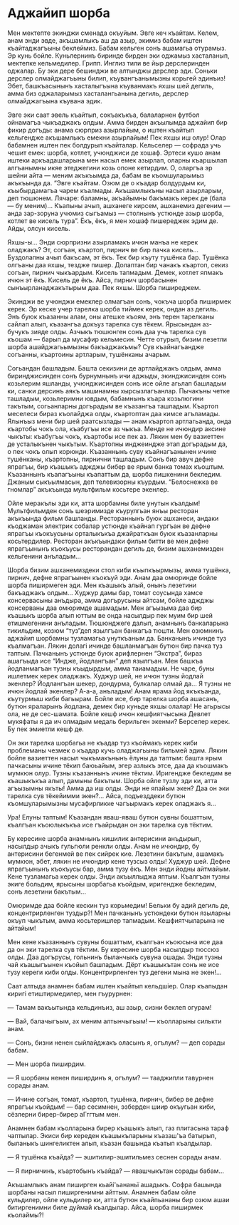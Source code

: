 # Аджайип шорба

Мен мектепте экинджи сменада окъуйым.
Эвге кеч къайтам.
Келем, анам энди эвде, акъшамлыкъ аш да азыр, экимиз бабам иштен къайтаджагъыны беклеймиз.
Бабам кельген сонъ ашамагьа отурамыз.
Эр кунь бойле.
Куньлернинъ биринде бирден эки оджамыз хасталанып, мектепке кельмедилер.
Грипп.
Инглиз тили ве йыр дерслеринден оджалар.
Бу эки дере бешинджи ве алтынджы дерслер эди.
Соньки дерслер олмайджагъыны билип, къувангъанымызны корьгей эдинъиз!
Эбет, башкъасынынъ хасталыгъына къуванмакъ яхшы шей дегиль, амма биз оджаларымыз хасталангьанына дегиль, дерслер олмайджагъына къувана эдик.

Эвге эки саат эвель къайтып, сокъакъкъа, балаларнен футбол ойнамагъа чыкъаджакъ олдым.
Амма бирден акъылымда аджайип бир фикир догъды: анама сюрприз азырлайым, о иштен къайтып кельгендже акъшамлыкъ емекни азырлайым!
Пек яхшы иш олур!
Олар бабамнен иштен пек болдурып къайталар.
Кельселер — софрада учь чешит емек: шорба, котлет, учюнджиси де хошаф.
Эртеси кушо анам иштеки аркъадашларына мен насыл емек азырлап, оларны къаршылап алгъанымны икяе этеджегини козь опоне кетирдим.
О, оларгъа эр шейни айта — меним акъкъымда да, бабам ве къомшуларымыз акъкъында да.
“Эвге къайтам.
Озюм де о къадар болдурдым ки, къыбырдамагъа чарем къалмады.
Акъшамлыкъны насыл азырларым, деп тюшюнем.
Лячаре: баламны, акъайымны бакъмакъ керек де (бала — бу меним)...
Къапыны ачып, ашханеге кирсем, ашханемиз дегеним — анда зар-зоруна учюмиз сыгъамыз — столнынъ устюнде азыр шорба, котлет ве кисель тура”.
Ёкъ, ёкъ, я мен хошаф пишереджек эдим де.
Айды, олсун кисель.

Яхшы-ы...
Энди сюрпризни азырламакъ ичюн манъа не керек оладжакъ?
Эт, согъан, къартоп, пирнич ве бир пачка кисель...
Буздолапны ачып бакъсам, эт ёкъ.
Тек бир къуту тушёнка бар.
Тушёнка олгъаны даа яхшы, тездже пишер.
Долаптан бир чанакъ къартоп, секиз согъан, пирнич чыкъардым.
Кисель тапмадым.
Демек, котлет япмакъ ичюн эт ёкъ.
Кисель де ёкъ.
Айса, пирнич шорбасынен сынъырланаджакътырым даа.
Пек яхшы.
Шорба пиширеджем.

Экинджи ве учюнджи емеклер олмагъан сонъ, чокъча шорба пиширмек керек.
Эр кеске учер тарелка шорба тиймек керек, ондан аз дегиль.
Энъ буюк къазанны алам, оны атешке къоям, энъ терен тарелканы сайлап алып, къазангъа докъуз тарелка сув тёкем.
Ярысындан аз-бучукъ зияде олды.
Азчыкъ тюшюнген сонъ даа учь тарелка сув къошам — барып да мусафир кельмесин.
Четте отурып, бизим лезетли шорба ашайджагьымызны бакъаджакъмы?
Сув къайнагъандже согъанны, къартоины артларым, тушёнканы ачарым.

Согьандан башладым.
Башта секизини де артлайджакъ олдым, амма биринджисинден сонъ бурнумнынъ ичи аджыды, экинджисинден сонъ козьлерим яшланды, учюнджисинден сонъ исе ойле агьлап башладым ки, санки дерсинъ аякъ машинамны хырсызлагъанлар.
Пычакъны четке ташладым, козьлеримни ювдым, бабамнынъ къара козьлюгини такътым, согьанларны догърадым ве къазангъа ташладым.
Къартоп меселеси бираз къолайджа олды, къартоптан даа кимсе агъламады.
Ялынъыз мени бир шей раатсызлады — анам къартоп артлагьанда, онда къартобы чокъ ола, къабугъы исе аз чыкъа.
Менде не ичюндир аксине чыкъты: къабугъы чокъ, къартобы исе пек аз.
Лякин мен бу вазиеттен де усталыкънен чыкътым.
Къартопны инджеиндже этап догърадым да, о пек чокъ олып корюнди.
Къазаннынъ суву къайнагъанынен ичине тушёнканы, къартопны, пирнични ташладым.
Сонъ бир авуч дефне япрагъы, бир къашыкъ аджджы бибер ве ярым банка томах къоштым.
Къазаннынъ къапагъыны къапаттым да, шорба пишкенини бекледим.
Джаным сыкъылмасын, деп телевизорны къурдым.
“Белоснежка ве гномлар” акъкъында мультфильм косьтере экенлер.

Ойле меракълы эди ки, атта шорбамны биле унутын къалдым!
Мультфильмден сонъ шеэримизде къурулгьан янъы ресторан акъкъында фильм башланды.
Рестораннынъ буюк ашханеси, андаки къоджаман электрик собалар устюнде къайнап гургъан ве дефне япрагъы къокъусыны орталыкъкъа джайраткъан буюк къазанларны косьтердилер.
Ресторан акъкъындаки фильм битти ве мен дефне япрагъынынъ къокъусы ресторандан дегиль де, бизим ашханемизден кельгенини анъладым...

Шорба бизим ашханемиздеки стол киби къыпкъырмызы, амма тушёнка, пирнич, дефне япрагъынен къокъуй эди.
Анам даа омюринде бойле шорба пиширмеген эди.
Мен къашыкъ алый, онынъ лезетини бакъаджакъ олдым...
Худжур дамы бар, томат соусында хамсе консервасыны анъдыра, амма догърусыны айтсам, бойле аджджы консерваны даа омюримде ашамадым.
Мен агъызыма даа бир къашыкъ шорба алып юттым ве онда насылдыр пек муим бир шей етишмегенини анъладым.
Тюшюнджеге далып, анамнынъ банкаларына тикильдим, козюм “туз”деп язылгъан банкагъа тюшти.
Мен озюмнинъ аджайип шорбамны тузламагьа унуткъаным да.
Банканынъ ичинде туз къалмагъан.
Лякин долагі ичинде башланмагъан бутюн бир пачка туз таптым.
Пачканынъ устюнде буюк арифлернен “Экстра”, бираз ашагъыда исе “Индже, йодлангъан” деп язылгъан.
Мен башкъа йодланмагъан тузны къыдырдым, амма таиамадым.
Не чаре, буны ишлетмек керек оладжакъ.
Худжур шей, не ичюн тузны йодлай экенлер?
Йодлангъан шекер, дондурма, булкалар олмай да...
Я тузны не ичюн йодлай экенлер?
А-а-а, анъладым!
Анам ярама йод якъкъанда, къутурмыш киби багьырам.
Бойле исе, бир тарелка шорба ашасанъ, бутюн яраларынъ йодлана, демек бир куньде яхшы олалар!
Не агьрысы ола, не де сес-шамата.
Бойле кешф ичюн кешфиятчысына Девлет мукяфаты я да ич олмадым медаль берильген экенми?
Берселер керек.
Бу пек эмиетли кешф де.

Он эки тарелка шорбагьа не къадар туз къоймакъ керек киби проблеманы чезмек о къадар кучь оладжагьыны бильмей эдим.
Лякин бойле вазиеттен насыл чыкъмакънынъ ёлуны да таптым: башта ярым пачкасыны ичине тёкип баюьайым, эгер азлыкъ этсе, даа да къошмакъ мумкюн олур.
Тузны къазаннынъ ичине тёктим.
Иригендже бекледим ве къашыкъкъа алып, дамыны бакътым.
Шорба ойле тузлу эди ки, атта агъызымны якъты!
Амма да иш олды.
Энди не япайым экен?
Даа он эки тарелка сув тёкейимми экен?...
Айса, подъезддеки бутюн къомшуларымызны мусафирликке чагъырмакъ керек оладжакъ я...

Ура!
Елуны таптым!
Къазандан яваш-яваш бутюн сувны бошаттым, къалгъан къоюлыкъкъа исе гъайрыдан он эки тарелка сув тёктим.

Бу кересине шорба анамнынъ кишилик антерисини анъдырып, насылдыр ачыкъ гульгюли ренкли олды.
Анам не ичюндир, бу антерисини бегенмей ве пек сийрек кие.
Лезетини бакътым, ашамакъ мумкюн, эбет, лякин не ичюндир кене тузсыз олды!
Худжур шей.
Дефне япрагъынынъ къокъусы бар, амма тузу ёкъ.
Мен энди йодны айтмайым.
Кене тузламагьа керек олды.
Энди акъыллыджа яптым.
Къалгъан тузны экиге больдим, ярысыны шорбагьа къойдым, иригендже бекледим, сонъ лезетини бакътым...

Омюримде даа бойле кескин туз корьмедим!
Бельки бу адий дегиль де, концентрирленген туздыр?!
Мен пачканынъ устюндеки бутюн языларны окъуп чыкътым, амма косьтеришлер тапмадым.
Кешфиятчыларына не айтайым!

Мен кене къазаннынъ сувуны бошаттым, къалгъан къоюсына исе даа да он эки тарелка сув тёктим.
Бу кересине шорба насылдыр тюссюз олды.
Даа догърусы, гольнинъ быланчыкъ сувуна ошады.
Энди тузны чай къашыгъынен къойып башладым.
Дёрт къашыкътан сонъ не исе тузу кереги киби олды.
Концентрирленген туз дегени мына не экен!...

Саат алтыда анамнен бабам иштен къайтып кельдшіер.
Олар къапыдан киригі етиштирмедилер, мен гъурурнен:

— Тамам вакъытында кельдинъиз, аш азыр, сизни беклеп огурам!

— Вай, балачыгъым, ах меним алтынчыгьым!
— къолларыны силькти анам.

— Сонъ, бизни ненен сыйлайджакъ оласынъ я, огълум?
— деп сорады бабам.

— Мен шорба пиширдим.

— Я шорбаны ненен пиширдинъ я, огълум?
— тааджипли тавурнен сорады анам.

— Ичине согъан, томат, къартоп, тушёнка, пирнич, бибер ве дефне япрагъы къойдым!
— бар сесимнен, эзберден шиир окъугьан киби, сёзлерни бирер-бирер аГггтым мен.

Анамнен бабам къолларына бирер къашыкъ алып, газ плитасына тараф чаптылар.
Экиси бир кереден къашыкъларыны къазаш'ъа батырып, быланыкъ шингеликтен алып, къазан башында къатып къалдылар.

— Я тушёнка къайда?
— эшитилир-эшитильмез сеснен сорады анам.

— Я пирничинъ, къартобынъ къайда?
— явашчыкътан сорады бабам...

Акъшамлыкъ анам пиширген кьайі'ьананьї ашадыкъ.
Софра башында шорбаны насыл пиширгенимни айттым.
Анамнен бабам ойле кульдилер, ойле кульдилер ки, атта бутюн къайпьананы бир озюм ашаи битиргенимни биле дуймай къалдылар.
Айса, шорба пиширмек къолаймы?!
